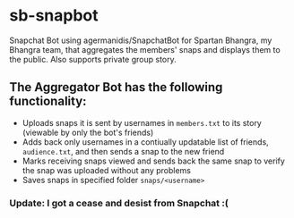 # sb-snapbot
Snapchat Bot using agermanidis/SnapchatBot for Spartan Bhangra, my Bhangra team, that aggregates the members' snaps and displays them to the public. Also supports private group story.

## The Aggregator Bot has the following functionality:

- Uploads snaps it is sent by usernames in `members.txt` to its story (viewable by only the bot's friends)
- Adds back only usernames in a contiually updatable list of friends, `audience.txt`, and then sends a snap to the new friend
- Marks receiving snaps viewed and sends back the same snap to verify the snap was uploaded without any problems
- Saves snaps in specified folder `snaps/<username>`


### Update: I got a cease and desist from Snapchat :(
